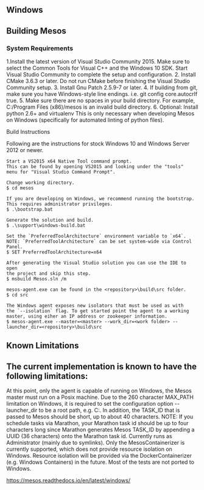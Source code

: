 ## Windows

## Building Mesos
### System Requirements

1.Install the latest version of Visual Studio Community 2015. Make sure to select the Common Tools for Visual C++ and the Windows 10 SDK. Start Visual Studio Community to complete the setup and configuration.
2. Install CMake 3.6.3 or later. Do not run CMake before finishing the Visual Studio Community setup.
3. Install Gnu Patch 2.5.9-7 or later.
4. If building from git, make sure you have Windows-style line endings. i.e. git config core.autocrlf true.
5. Make sure there are no spaces in your build directory. For example, C:/Program Files (x86)/mesos is an invalid build directory.
6. Optional: Install python 2.6+ and virtualenv This is only necessary when developing Mesos on Windows (specifically for automated linting of python files).


Build Instructions

Following are the instructions for stock Windows 10 and Windows Server 2012 or newer.
```
Start a VS2015 x64 Native Tool command prompt.
This can be found by opening VS2015 and looking under the "tools"
menu for "Visual Studio Command Prompt".

Change working directory.
$ cd mesos

If you are developing on Windows, we recommend running the bootstrap.
This requires administrator privileges.
$ .\bootstrap.bat

Generate the solution and build.
$ .\support\windows-build.bat

Set the `PreferredToolArchitecture` environment variable to `x64`.
NOTE: `PreferredToolArchitecture` can be set system-wide via Control Panel.
$ SET PreferredToolArchitecture=x64

After generating the Visual Studio solution you can use the IDE to open
the project and skip this step.
$ msbuild Mesos.sln /m

mesos-agent.exe can be found in the <repository>\build\src folder.
$ cd src

The Windows agent exposes new isolators that must be used as with
the `--isolation` flag. To get started point the agent to a working
master, using eiher an IP address or zookeeper information.
$ mesos-agent.exe --master=<master> --work_dir=<work folder> --launcher_dir=<repository>\build\src
```

## Known Limitations

## The current implementation is known to have the following limitations:

At this point, only the agent is capable of running on Windows, the Mesos master must run on a Posix machine.
Due to the 260 character MAX_PATH limitation on Windows, it is required to set the configuration option  --launcher_dir to be a root path, e.g. C:\. In addition, the TASK_ID that is passed to Mesos should be short, up to about 40 characters. NOTE: If you schedule tasks via Marathon, your Marathon task id should be up to four characters long since Marathon generates Mesos TASK_ID by appending a UUID (36 characters) onto the Marathon task id.
Currently runs as Administrator (mainly due to symlinks).
Only the MesosContainerizer is currently supported, which does not provide resource isolation on Windows. Resource isolation will be provided via the DockerContainerizer (e.g. Windows Containers) in the future.
Most of the tests are not ported to Windows.

https://mesos.readthedocs.io/en/latest/windows/
